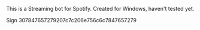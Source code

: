 This is a Streaming bot for Spotify.
Created for Windows, haven't tested yet.

Sign
307847657279207c7c206e756c6c7847657279